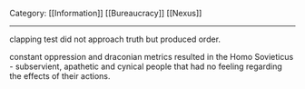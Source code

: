 Category: [[Information]] [[Bureaucracy]] [[Nexus]]
___

clapping test did not approach truth but produced order. 

constant oppression and draconian metrics resulted in the Homo Sovieticus - subservient, apathetic and cynical people that had no feeling regarding the effects of their actions. 

